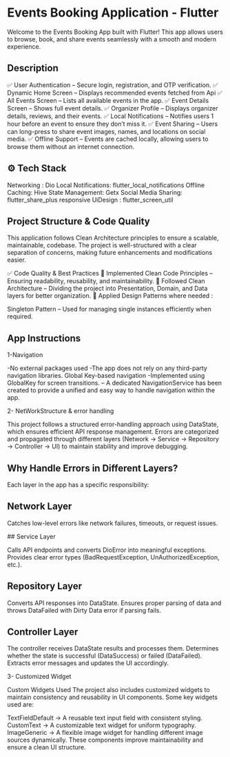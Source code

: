 # Events Booking Application - Flutter

Welcome to the Events Booking App built with Flutter! This app allows users to browse, book, and
share events seamlessly with a smooth and modern experience.

## Description

✅ User Authentication – Secure login, registration, and OTP verification.
✅ Dynamic Home Screen – Displays recommended events fetched from Api
✅ All Events Screen – Lists all available events in the app.
✅ Event Details Screen – Shows full event details.
✅ Organizer Profile – Displays organizer details, reviews, and their events.
✅ Local Notifications – Notifies users 1 hour before an event to ensure they don’t miss it.
✅ Event Sharing – Users can long-press to share event images, names, and locations on social media.
✅ Offline Support – Events are cached locally, allowing users to browse them without an internet
connection.

## ⚙️ Tech Stack

Networking : Dio
Local Notifications: flutter_local_notifications
Offline Caching: Hive
State Management: Getx
Social Media Sharing: flutter_share_plus
responsive UiDesign : flutter_screen_util

## Project Structure & Code Quality

This application follows Clean Architecture principles to ensure a scalable, maintainable, codebase.
The project is well-structured with a clear separation of concerns, making future enhancements and
modifications easier.

✅ Code Quality & Best Practices
🔹 Implemented Clean Code Principles – Ensuring readability, reusability, and maintainability.
🔹 Followed Clean Architecture – Dividing the project into Presentation, Domain, and Data layers for
better organization.
🔹 Applied Design Patterns where needed :

Singleton Pattern – Used for managing single instances efficiently when required.

## App Instructions

1-Navigation

-No external packages used
-The app does not rely on any third-party navigation libraries.
Global Key-based navigation
-Implemented using GlobalKey<NavigatorState> for screen transitions.
– A dedicated NavigationService has been created to provide a unified and easy
way to handle navigation within the app.

2- NetWorkStructure & error handling

This project follows a structured error-handling approach using DataState, which ensures efficient
API response management.
Errors are categorized and propagated through different layers (Network → Service → Repository →
Controller → UI) to maintain stability and improve debugging.

## Why Handle Errors in Different Layers?

Each layer in the app has a specific responsibility:

## Network Layer

Catches low-level errors like network failures, timeouts, or request issues.

️## Service Layer

Calls API endpoints and converts DioError into meaningful exceptions.
Provides clear error types (BadRequestException, UnAuthorizedException, etc.).

## Repository Layer

Converts API responses into DataState<T>.
Ensures proper parsing of data and throws DataFailed with Dirty Data error if parsing fails.

## Controller Layer

The controller receives DataState results and processes them.
Determines whether the state is successful (DataSuccess) or failed (DataFailed).
Extracts error messages and updates the UI accordingly.

3- Customized Widget

Custom Widgets Used
The project also includes customized widgets to maintain consistency and reusability in UI
components. Some key widgets used are:

TextFieldDefault → A reusable text input field with consistent styling.
CustomText → A customizable text widget for uniform typography.
ImageGeneric → A flexible image widget for handling different image sources dynamically.
These components improve maintainability and ensure a clean UI structure.


  